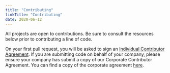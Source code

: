```yaml
---
title: "Contributing"
linkTitle: "Contributing"
date: 2020-06-12
---
```


All projects are open to contributions.
Be sure to consult the resources below prior to contributing a line of code.

On your first pull request, you will be asked to sign an [Individual Contributor Agreement](https://cla-assistant.io/deps-cloud/deps.cloud).
If you are submitting code on behalf of your company, please ensure your company has submit a copy of our Corporate Contributor Agreement.
You can find a copy of the corporate agreement [here](https://raw.githubusercontent.com/deps-cloud/deps.cloud/master/clas/corporate.md).
